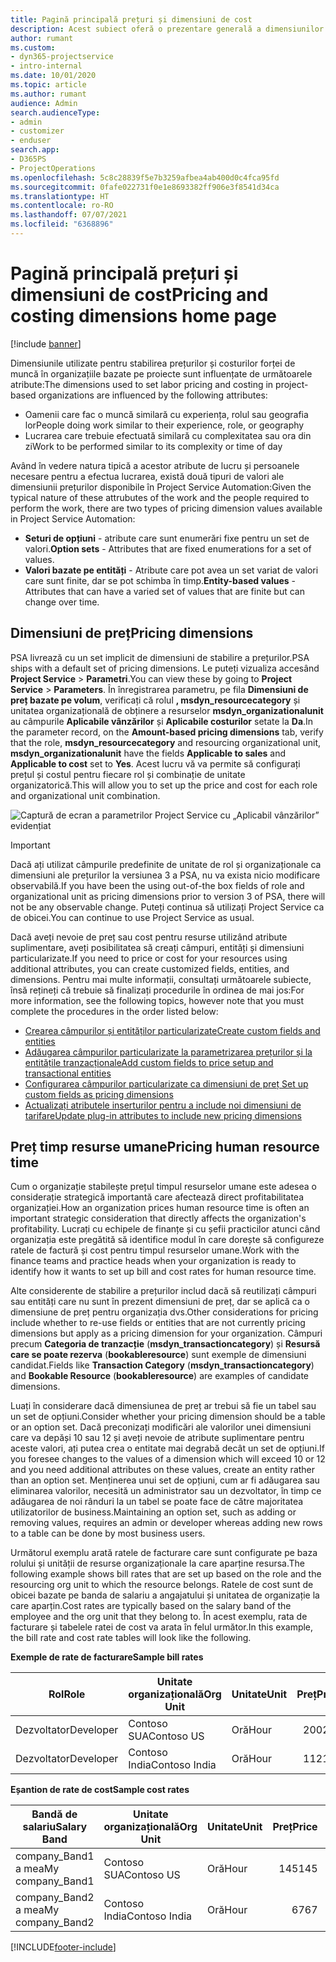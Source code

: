 ```yaml
---
title: Pagină principală prețuri și dimensiuni de cost
description: Acest subiect oferă o prezentare generală a dimensiunilor prețurilor.
author: rumant
ms.custom:
- dyn365-projectservice
- intro-internal
ms.date: 10/01/2020
ms.topic: article
ms.author: rumant
audience: Admin
search.audienceType:
- admin
- customizer
- enduser
search.app:
- D365PS
- ProjectOperations
ms.openlocfilehash: 5c8c28839f5e7b3259afbea4ab400d0c4fca95fd
ms.sourcegitcommit: 0fafe022731f0e1e8693382ff906e3f8541d34ca
ms.translationtype: HT
ms.contentlocale: ro-RO
ms.lasthandoff: 07/07/2021
ms.locfileid: "6368896"
---
```

# <a name="pricing-and-costing-dimensions-home-page"></a><span data-ttu-id="82cff-103">Pagină principală prețuri și dimensiuni de cost</span><span class="sxs-lookup"><span data-stu-id="82cff-103">Pricing and costing dimensions home page</span></span>

[!include [banner](../includes/psa-now-project-operations.md)]

<span data-ttu-id="82cff-104">Dimensiunile utilizate pentru stabilirea prețurilor și costurilor forței de muncă în organizațiile bazate pe proiecte sunt influențate de următoarele atribute:</span><span class="sxs-lookup"><span data-stu-id="82cff-104">The dimensions used to set labor pricing and costing in project-based organizations are influenced by the following attributes:</span></span>

- <span data-ttu-id="82cff-105">Oamenii care fac o muncă similară cu experiența, rolul sau geografia lor</span><span class="sxs-lookup"><span data-stu-id="82cff-105">People doing work similar to their experience, role, or geography</span></span>
- <span data-ttu-id="82cff-106">Lucrarea care trebuie efectuată similară cu complexitatea sau ora din zi</span><span class="sxs-lookup"><span data-stu-id="82cff-106">Work to be performed similar to its complexity or time of day</span></span>

<span data-ttu-id="82cff-107">Având în vedere natura tipică a acestor atribute de lucru și persoanele necesare pentru a efectua lucrarea, există două tipuri de valori ale dimensiunii prețurilor disponibile în Project Service Automation:</span><span class="sxs-lookup"><span data-stu-id="82cff-107">Given the typical nature of these attrubutes of the work and the people required to perform the work, there are two types of pricing dimension values available in Project Service Automation:</span></span> 

- <span data-ttu-id="82cff-108">**Seturi de opțiuni** - atribute care sunt enumerări fixe pentru un set de valori.</span><span class="sxs-lookup"><span data-stu-id="82cff-108">**Option sets** - Attributes that are fixed enumerations for a set of values.</span></span>
- <span data-ttu-id="82cff-109">**Valori bazate pe entități** - Atribute care pot avea un set variat de valori care sunt finite, dar se pot schimba în timp.</span><span class="sxs-lookup"><span data-stu-id="82cff-109">**Entity-based values** - Attributes that can have a varied set of values that are finite but can change over time.</span></span>

## <a name="pricing-dimensions"></a><span data-ttu-id="82cff-110">Dimensiuni de preț</span><span class="sxs-lookup"><span data-stu-id="82cff-110">Pricing dimensions</span></span>

<span data-ttu-id="82cff-111">PSA livrează cu un set implicit de dimensiuni de stabilire a prețurilor.</span><span class="sxs-lookup"><span data-stu-id="82cff-111">PSA ships with a default set of pricing dimensions.</span></span> <span data-ttu-id="82cff-112">Le puteți vizualiza accesând **Project Service** > **Parametri**.</span><span class="sxs-lookup"><span data-stu-id="82cff-112">You can view these by going to **Project Service** > **Parameters**.</span></span> <span data-ttu-id="82cff-113">În înregistrarea parametru, pe fila **Dimensiuni de preț bazate pe volum**, verificați că rolul **, msdyn_resourcecategory** și unitatea organizațională de obținere a resurselor **msdyn_organizationalunit** au câmpurile **Aplicabile vânzărilor** și **Aplicabile costurilor** setate la **Da**.</span><span class="sxs-lookup"><span data-stu-id="82cff-113">In the parameter record, on the **Amount-based pricing dimensions** tab, verify that the role, **msdyn_resourcecategory** and resourcing organizational unit, **msdyn_organizationalunit** have the fields **Applicable to sales** and **Applicable to cost** set to **Yes**.</span></span> <span data-ttu-id="82cff-114">Acest lucru vă va permite să configurați prețul și costul pentru fiecare rol și combinație de unitate organizatorică.</span><span class="sxs-lookup"><span data-stu-id="82cff-114">This will allow you to set up the price and cost for each role and organizational unit combination.</span></span>

![Captură de ecran a parametrilor Project Service cu „Aplicabil vânzărilor” evidențiat](media/PS-OOB-parameters.png)

> [!IMPORTANT]
> <span data-ttu-id="82cff-116">Dacă ați utilizat câmpurile predefinite de unitate de rol și organizaționale ca dimensiuni ale prețurilor la versiunea 3 a PSA, nu va exista nicio modificare observabilă.</span><span class="sxs-lookup"><span data-stu-id="82cff-116">If you have been the using out-of-the box fields of role and organizational unit as pricing dimensions prior to version 3 of PSA, there will not be any observable change.</span></span> <span data-ttu-id="82cff-117">Puteți continua să utilizați Project Service ca de obicei.</span><span class="sxs-lookup"><span data-stu-id="82cff-117">You can continue to use Project Service as usual.</span></span> 

<span data-ttu-id="82cff-118">Dacă aveți nevoie de preț sau cost pentru resurse utilizând atribute suplimentare, aveți posibilitatea să creați câmpuri, entități și dimensiuni particularizate.</span><span class="sxs-lookup"><span data-stu-id="82cff-118">If you need to price or cost for your resources using additional attributes, you can create customized fields, entities, and dimensions.</span></span> <span data-ttu-id="82cff-119">Pentru mai multe informații, consultați următoarele subiecte, însă rețineți că trebuie să finalizați procedurile în ordinea de mai jos:</span><span class="sxs-lookup"><span data-stu-id="82cff-119">For more information, see the following topics, however note that you must complete the procedures in the order listed below:</span></span>

- [<span data-ttu-id="82cff-120">Crearea câmpurilor și entităților particularizate</span><span class="sxs-lookup"><span data-stu-id="82cff-120">Create custom fields and entities</span></span>](create-custom-fields-entities.md)
- [<span data-ttu-id="82cff-121">Adăugarea câmpurilor particularizate la parametrizarea prețurilor și la entitățile tranzacționale</span><span class="sxs-lookup"><span data-stu-id="82cff-121">Add custom fields to price setup and transactional entities</span></span>](field-references.md)
- [<span data-ttu-id="82cff-122">Configurarea câmpurilor particularizate ca dimensiuni de preț </span><span class="sxs-lookup"><span data-stu-id="82cff-122">Set up custom fields as pricing dimensions</span></span>](set-up-pricing-dimensions.md)
- [<span data-ttu-id="82cff-123">Actualizați atributele inserturilor pentru a include noi dimensiuni de tarifare</span><span class="sxs-lookup"><span data-stu-id="82cff-123">Update plug-in attributes to include new pricing dimensions</span></span>](update-plug-in-attributes.md)

## <a name="pricing-human-resource-time"></a><span data-ttu-id="82cff-124">Preț timp resurse umane</span><span class="sxs-lookup"><span data-stu-id="82cff-124">Pricing human resource time</span></span>
<span data-ttu-id="82cff-125">Cum o organizație stabilește prețul timpul resurselor umane este adesea o considerație strategică importantă care afectează direct profitabilitatea organizației.</span><span class="sxs-lookup"><span data-stu-id="82cff-125">How an organization prices human resource time is often an important strategic consideration that directly affects the organization's profitability.</span></span> <span data-ttu-id="82cff-126">Lucrați cu echipele de finanțe și cu șefii practicilor atunci când organizația este pregătită să identifice modul în care dorește să configureze ratele de factură și cost pentru timpul resurselor umane.</span><span class="sxs-lookup"><span data-stu-id="82cff-126">Work with the finance teams and practice heads when your organization is ready to identify how it wants to set up bill and cost rates for human resource time.</span></span>

<span data-ttu-id="82cff-127">Alte considerente de stabilire a prețurilor includ dacă să reutilizați câmpuri sau entități care nu sunt în prezent dimensiuni de preț, dar se aplică ca o dimensiune de preț pentru organizația dvs.</span><span class="sxs-lookup"><span data-stu-id="82cff-127">Other considerations for pricing include whether to re-use fields or entities that are not currently pricing dimensions but apply as a pricing dimension for your organization.</span></span> <span data-ttu-id="82cff-128">Câmpuri precum **Categoria de tranzacție** (**msdyn_transactioncategory**) și **Resursă care se poate rezerva** (**bookableresource**) sunt exemple de dimensiuni candidat.</span><span class="sxs-lookup"><span data-stu-id="82cff-128">Fields like **Transaction Category** (**msdyn_transactioncategory**) and **Bookable Resource** (**bookableresource**) are examples of candidate dimensions.</span></span> 

<span data-ttu-id="82cff-129">Luați în considerare dacă dimensiunea de preț ar trebui să fie un tabel sau un set de opțiuni.</span><span class="sxs-lookup"><span data-stu-id="82cff-129">Consider whether your pricing dimension should be a table or an option set.</span></span> <span data-ttu-id="82cff-130">Dacă preconizați modificări ale valorilor unei dimensiuni care va depăși 10 sau 12 și aveți nevoie de atribute suplimentare pentru aceste valori, ați putea crea o entitate mai degrabă decât un set de opțiuni.</span><span class="sxs-lookup"><span data-stu-id="82cff-130">If you foresee changes to the values of a dimension which will exceed 10 or 12 and you need additional attributes on these values, create an entity rather than an option set.</span></span> <span data-ttu-id="82cff-131">Menținerea unui set de opțiuni, cum ar fi adăugarea sau eliminarea valorilor, necesită un administrator sau un dezvoltator, în timp ce adăugarea de noi rânduri la un tabel se poate face de către majoritatea utilizatorilor de business.</span><span class="sxs-lookup"><span data-stu-id="82cff-131">Maintaining an option set, such as adding or removing values, requires an admin or developer whereas adding new rows to a table can be done by most business users.</span></span>

<span data-ttu-id="82cff-132">Următorul exemplu arată ratele de facturare care sunt configurate pe baza rolului și unității de resurse organizaționale la care aparține resursa.</span><span class="sxs-lookup"><span data-stu-id="82cff-132">The following example shows bill rates that are set up based on the role and the resourcing org unit to which the resource belongs.</span></span> <span data-ttu-id="82cff-133">Ratele de cost sunt de obicei bazate pe banda de salariu a angajatului și unitatea de organizație la care aparțin.</span><span class="sxs-lookup"><span data-stu-id="82cff-133">Cost rates are typically based on the salary band of the employee and the org unit that they belong to.</span></span> <span data-ttu-id="82cff-134">În acest exemplu, rata de facturare și tabelele ratei de cost va arata în felul următor.</span><span class="sxs-lookup"><span data-stu-id="82cff-134">In this example, the bill rate and cost rate tables will look like the following.</span></span>

<span data-ttu-id="82cff-135">**Exemple de rate de facturare**</span><span class="sxs-lookup"><span data-stu-id="82cff-135">**Sample bill rates**</span></span>

| <span data-ttu-id="82cff-136">Rol</span><span class="sxs-lookup"><span data-stu-id="82cff-136">Role</span></span>        | <span data-ttu-id="82cff-137">Unitate organizațională</span><span class="sxs-lookup"><span data-stu-id="82cff-137">Org Unit</span></span>    |<span data-ttu-id="82cff-138">Unitate</span><span class="sxs-lookup"><span data-stu-id="82cff-138">Unit</span></span>      |<span data-ttu-id="82cff-139">Preț</span><span class="sxs-lookup"><span data-stu-id="82cff-139">Price</span></span>      |<span data-ttu-id="82cff-140">Monedă</span><span class="sxs-lookup"><span data-stu-id="82cff-140">Currency</span></span>  |
| ------------|-------------|----------|----------:|----------|
| <span data-ttu-id="82cff-141">Dezvoltator</span><span class="sxs-lookup"><span data-stu-id="82cff-141">Developer</span></span>   | <span data-ttu-id="82cff-142">Contoso SUA</span><span class="sxs-lookup"><span data-stu-id="82cff-142">Contoso US</span></span>  |<span data-ttu-id="82cff-143">Oră</span><span class="sxs-lookup"><span data-stu-id="82cff-143">Hour</span></span> | <span data-ttu-id="82cff-144">200</span><span class="sxs-lookup"><span data-stu-id="82cff-144">200</span></span>|<span data-ttu-id="82cff-145">USD</span><span class="sxs-lookup"><span data-stu-id="82cff-145">USD</span></span>     |
| <span data-ttu-id="82cff-146">Dezvoltator</span><span class="sxs-lookup"><span data-stu-id="82cff-146">Developer</span></span>   | <span data-ttu-id="82cff-147">Contoso India</span><span class="sxs-lookup"><span data-stu-id="82cff-147">Contoso India</span></span> |<span data-ttu-id="82cff-148">Oră</span><span class="sxs-lookup"><span data-stu-id="82cff-148">Hour</span></span>|   <span data-ttu-id="82cff-149">112</span><span class="sxs-lookup"><span data-stu-id="82cff-149">112</span></span>|<span data-ttu-id="82cff-150">USD</span><span class="sxs-lookup"><span data-stu-id="82cff-150">USD</span></span>     |


<span data-ttu-id="82cff-151">**Eșantion de rate de cost**</span><span class="sxs-lookup"><span data-stu-id="82cff-151">**Sample cost rates**</span></span>

| <span data-ttu-id="82cff-152">Bandă de salariu</span><span class="sxs-lookup"><span data-stu-id="82cff-152">Salary Band</span></span>     | <span data-ttu-id="82cff-153">Unitate organizațională</span><span class="sxs-lookup"><span data-stu-id="82cff-153">Org Unit</span></span>    |<span data-ttu-id="82cff-154">Unitate</span><span class="sxs-lookup"><span data-stu-id="82cff-154">Unit</span></span>      |<span data-ttu-id="82cff-155">Preț</span><span class="sxs-lookup"><span data-stu-id="82cff-155">Price</span></span>      |<span data-ttu-id="82cff-156">Monedă</span><span class="sxs-lookup"><span data-stu-id="82cff-156">Currency</span></span>  |
| ----------------|-------------|----------|----------:|----------|
| <span data-ttu-id="82cff-157">company_Band1 a mea</span><span class="sxs-lookup"><span data-stu-id="82cff-157">My company_Band1</span></span> | <span data-ttu-id="82cff-158">Contoso SUA</span><span class="sxs-lookup"><span data-stu-id="82cff-158">Contoso US</span></span>  |<span data-ttu-id="82cff-159">Oră</span><span class="sxs-lookup"><span data-stu-id="82cff-159">Hour</span></span> | <span data-ttu-id="82cff-160">145</span><span class="sxs-lookup"><span data-stu-id="82cff-160">145</span></span>|<span data-ttu-id="82cff-161">USD</span><span class="sxs-lookup"><span data-stu-id="82cff-161">USD</span></span>     |
| <span data-ttu-id="82cff-162">company_Band2 a mea</span><span class="sxs-lookup"><span data-stu-id="82cff-162">My company_Band2</span></span> | <span data-ttu-id="82cff-163">Contoso India</span><span class="sxs-lookup"><span data-stu-id="82cff-163">Contoso India</span></span> |<span data-ttu-id="82cff-164">Oră</span><span class="sxs-lookup"><span data-stu-id="82cff-164">Hour</span></span>|   <span data-ttu-id="82cff-165">67</span><span class="sxs-lookup"><span data-stu-id="82cff-165">67</span></span>|<span data-ttu-id="82cff-166">USD</span><span class="sxs-lookup"><span data-stu-id="82cff-166">USD</span></span>     |


[!INCLUDE[footer-include](../includes/footer-banner.md)]